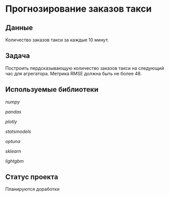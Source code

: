 # Прогнозирование заказов такси

## Данные

Количество заказов такси за каждые 10 минут.

## Задача

Построить пердсказывающую количество заказов такси на следующий час для агрегатора. Метрика RMSE должна быть не более 48.

## Используемые библиотеки

*numpy*

*pandas*

*plotly*

*statsmodels*

*optuna*

*sklearn*

*lightgbm*

## Статус проекта

Планируются доработки

